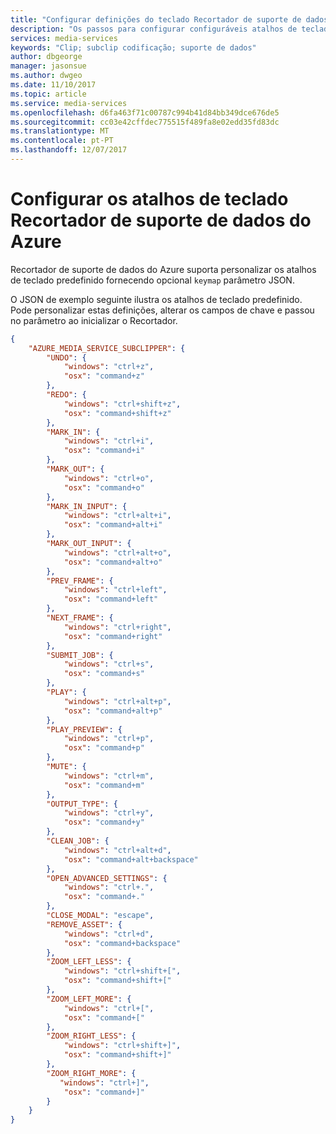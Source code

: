 ```yaml
---
title: "Configurar definições do teclado Recortador de suporte de dados do Azure | Microsoft Docs"
description: "Os passos para configurar configuráveis atalhos de teclado para Recortador de suporte de dados do Azure"
services: media-services
keywords: "Clip; subclip codificação; suporte de dados"
author: dbgeorge
manager: jasonsue
ms.author: dwgeo
ms.date: 11/10/2017
ms.topic: article
ms.service: media-services
ms.openlocfilehash: d6fa463f71c00787c994b41d84bb349dce676de5
ms.sourcegitcommit: cc03e42cffdec775515f489fa8e02edd35fd83dc
ms.translationtype: MT
ms.contentlocale: pt-PT
ms.lasthandoff: 12/07/2017
---
```

# <a name="configure-azure-media-clipper-keyboard-shortcuts"></a>Configurar os atalhos de teclado Recortador de suporte de dados do Azure
Recortador de suporte de dados do Azure suporta personalizar os atalhos de teclado predefinido fornecendo opcional `keymap` parâmetro JSON.

O JSON de exemplo seguinte ilustra os atalhos de teclado predefinido. Pode personalizar estas definições, alterar os campos de chave e passou no parâmetro ao inicializar o Recortador.

```json
{
    "AZURE_MEDIA_SERVICE_SUBCLIPPER": {
        "UNDO": {
            "windows": "ctrl+z",
            "osx": "command+z"
        },
        "REDO": {
            "windows": "ctrl+shift+z",
            "osx": "command+shift+z"
        },
        "MARK_IN": {
            "windows": "ctrl+i",
            "osx": "command+i"
        },
        "MARK_OUT": {
            "windows": "ctrl+o",
            "osx": "command+o"
        },
        "MARK_IN_INPUT": {
            "windows": "ctrl+alt+i",
            "osx": "command+alt+i"
        },
        "MARK_OUT_INPUT": {
            "windows": "ctrl+alt+o",
            "osx": "command+alt+o"
        },
        "PREV_FRAME": {
            "windows": "ctrl+left",
            "osx": "command+left"
        },
        "NEXT_FRAME": {
            "windows": "ctrl+right",
            "osx": "command+right"
        },
        "SUBMIT_JOB": {
            "windows": "ctrl+s",
            "osx": "command+s"
        },
        "PLAY": {
            "windows": "ctrl+alt+p",
            "osx": "command+alt+p"
        },
        "PLAY_PREVIEW": {
            "windows": "ctrl+p",
            "osx": "command+p"
        },
        "MUTE": {
            "windows": "ctrl+m",
            "osx": "command+m"
        },
        "OUTPUT_TYPE": {
            "windows": "ctrl+y",
            "osx": "command+y"
        },
        "CLEAN_JOB": {
            "windows": "ctrl+alt+d",
            "osx": "command+alt+backspace"
        },
        "OPEN_ADVANCED_SETTINGS": {
            "windows": "ctrl+.",
            "osx": "command+."
        },
        "CLOSE_MODAL": "escape",
        "REMOVE_ASSET": {
            "windows": "ctrl+d",
            "osx": "command+backspace"
        },
        "ZOOM_LEFT_LESS": {
            "windows": "ctrl+shift+[",
            "osx": "command+shift+["
        },
        "ZOOM_LEFT_MORE": {
            "windows": "ctrl+[",
            "osx": "command+["
        },
        "ZOOM_RIGHT_LESS": {
            "windows": "ctrl+shift+]",
            "osx": "command+shift+]"
        },
        "ZOOM_RIGHT_MORE": {
           "windows": "ctrl+]",
            "osx": "command+]"
        }
    }
}
```
